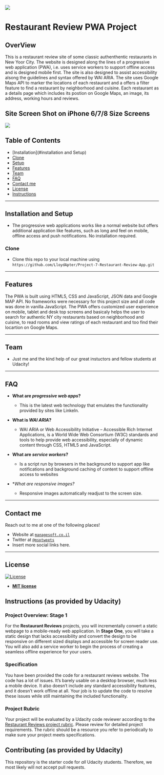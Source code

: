 <img src=https://raw.githubusercontent.com/LloydApter/Project-7-Restaurant-Review-App/blob/master/img/5.jpg>

# Restaurant Review PWA Project

## OverView

This is a restaurant review site of some classic authenthentic restaurants in New Yoor City. The website is designed along the lines of a progressive web application (PWA), i.e. uses service workers to support offline access and is designed mobile first.  The site is also designed to assist accessibility alsong the guidelines and syntax offered by WAI ARIA. The site uses Google Maps API to marker the locations of each restaurant and a offers a filter feature to find a restaurant by neighborhood and cuisine. Each restaurant as a details page which includes its postion on Google Maps, an image, its address, working hours and reviews.

## Site Screen Shot on iPhone 6/7/8 Size Screens


<img src=https://raw.githubusercontent.com/LloydApter/Project-7-Restaurant-Review-App/master/images/restaurant-review-site.png>


## Table of Contents


- [Installation](#installation and Setup)
- [Clone](#clone)
- [Setup](#setup)
- [Features](#features)
- [Team](#team)
- [FAQ](#FAQ)
- [Contact me](#contact-me)
- [License](#license)
- [Instructions](#instructions)



---

## Installation and Setup

- The progressive web applications works like a normal website but offers additional application like features, such as long and feel on mobile, offline access and push notifications. No installation required.


### Clone

- Clone this repo to your local machine using `https://github.com/LloydApter/Project-7-Restaurant-Review-App.git`

---


## Features

The PWA is built using HTML5, CSS and JavaScript, JSON data and Google MAP API. No frameworks were necessary for this project size and all code was done in vanilla JavaScript.  The PWA offers customized user experience on mobile, tablet and desk top screens and basicaly helps the user to search for authentic NY city restaurants based on neighborhood and cuisine, to read rooms and view ratings of each restaurant and too find their locartion on Google Maps. 


---


## Team

- Just me and the kind help of our great instuctors and fellow students at Udacity!


---

## FAQ

- **What are *progressive web apps*?**
    - This is the latest web technology that emulates the functionality provided by sites like LinkeIn.

- **What is *WAI ARIA*?**
    - WAI ARIA or Web Accessibility Initiative – Accessible Rich Internet Applications, is a World Wide Web Consortium (W3C) standards and tools to help provide web accessibility, especially of dynamic content through CSS, HTML5 and JavaScript.

- **What are *service workers*?**
    - Is a script run by browsers in the background to support app like notifications and background caching of content to support offline access to websites

- **What are *responsive images?**
    - Responsive images automatically readjust to the screen size.
---

## Contact me

Reach out to me at one of the following places!

- Website at <a href="https://managesoft.co.il" target="_blank">`managesoft.co.il`</a>
- Twitter at <a href="https://twitter.com/msptweets" target="_blank">`@msptweets`</a>
- Insert more social links here.

---

## License

[![License](http://img.shields.io/:license-mit-blue.svg?style=flat-square)](http://badges.mit-license.org)

- **[MIT license](http://opensource.org/licenses/mit-license.php)**



## Instructions (as provided by Udacity)

### Project Overview: Stage 1

For the **Restaurant Reviews** projects, you will incrementally convert a static webpage to a mobile-ready web application. In **Stage One**, you will take a static design that lacks accessibility and convert the design to be responsive on different sized displays and accessible for screen reader use. You will also add a service worker to begin the process of creating a seamless offline experience for your users.

### Specification

You have been provided the code for a restaurant reviews website. The code has a lot of issues. It’s barely usable on a desktop browser, much less a mobile device. It also doesn’t include any standard accessibility features, and it doesn’t work offline at all. Your job is to update the code to resolve these issues while still maintaining the included functionality.

### Project Rubric

Your project will be evaluated by a Udacity code reviewer according to the [Restaurant Reviews project rubric](https://review.udacity.com/#!/rubrics/1090/view). Please review for detailed project requirements. The rubric should be a resource you refer to periodically to make sure your project meets specifications.


## Contributing (as provided by Udacity)

This repository is the starter code for _all_ Udacity students. Therefore, we most likely will not accept pull requests.
